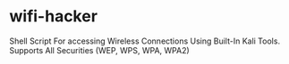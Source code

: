 # wifi-hacker
Shell Script For accessing Wireless Connections Using Built-In Kali Tools. Supports All Securities (WEP, WPS, WPA, WPA2)
